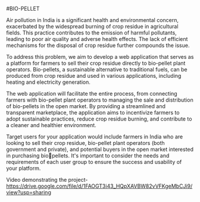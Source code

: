 #BIO-PELLET

Air pollution in India is a significant health and environmental 
concern, exacerbated by the widespread burning of crop 
residue in agricultural fields. This practice contributes to the 
emission of harmful pollutants, leading to poor air quality and 
adverse health effects. The lack of efficient mechanisms for the 
disposal of crop residue further compounds the issue.

To address this problem, we aim to develop a web application that serves as a 
platform for farmers to sell their crop residue directly to bio-pellet plant operators. 
Bio-pellets, a sustainable alternative to traditional fuels, can be produced from 
crop residue and used in various applications, including heating and electricity 
generation.

The web application will facilitate the entire process, from 
connecting farmers with bio-pellet plant operators to managing 
the sale and distribution of bio-pellets in the open market. By 
providing a streamlined and transparent marketplace, the 
application aims to incentivize farmers to adopt sustainable 
practices, reduce crop residue burning, and contribute to a cleaner 
and healthier environment.

Target users for your application would include farmers in 
India who are looking to sell their crop residue, bio-pellet 
plant operators (both government and private), and potential 
buyers in the open market interested in purchasing biopellets. It's important to consider the needs and requirements 
of each user group to ensure the success and usability of 
your platform.


Video demonstrating the project-
https://drive.google.com/file/d/1FAOGT3i43_HQpXAVBW82vVFKgeMbCJi9/view?usp=sharing
